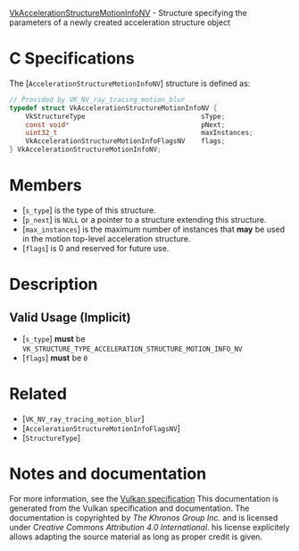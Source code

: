 [VkAccelerationStructureMotionInfoNV](https://www.khronos.org/registry/vulkan/specs/1.3-extensions/man/html/VkAccelerationStructureMotionInfoNV.html) - Structure specifying the parameters of a newly created acceleration structure object

# C Specifications
The [`AccelerationStructureMotionInfoNV`] structure is defined as:
```c
// Provided by VK_NV_ray_tracing_motion_blur
typedef struct VkAccelerationStructureMotionInfoNV {
    VkStructureType                             sType;
    const void*                                 pNext;
    uint32_t                                    maxInstances;
    VkAccelerationStructureMotionInfoFlagsNV    flags;
} VkAccelerationStructureMotionInfoNV;
```

# Members
- [`s_type`] is the type of this structure.
- [`p_next`] is `NULL` or a pointer to a structure extending this structure.
- [`max_instances`] is the maximum number of instances that  **may**  be used in the motion top-level acceleration structure.
- [`flags`] is 0 and reserved for future use.

# Description
## Valid Usage (Implicit)
-  [`s_type`] **must**  be `VK_STRUCTURE_TYPE_ACCELERATION_STRUCTURE_MOTION_INFO_NV`
-  [`flags`] **must**  be `0`

# Related
- [`VK_NV_ray_tracing_motion_blur`]
- [`AccelerationStructureMotionInfoFlagsNV`]
- [`StructureType`]

# Notes and documentation
For more information, see the [Vulkan specification](https://www.khronos.org/registry/vulkan/specs/1.3-extensions/html/vkspec.html)
This documentation is generated from the Vulkan specification and documentation.
The documentation is copyrighted by *The Khronos Group Inc.* and is licensed under *Creative Commons Attribution 4.0 International*.
his license explicitely allows adapting the source material as long as proper credit is given.
        